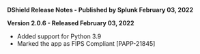 **DShield Release Notes - Published by Splunk February 03, 2022**


**Version 2.0.6 - Released February 03, 2022**

* Added support for Python 3.9
* Marked the app as FIPS Compliant [PAPP-21845]
